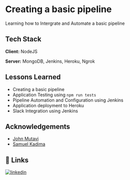 
# Creating a basic pipeline

Learning how to Intergrate and Automate a basic pipeline


## Tech Stack

**Client:** NodeJS

**Server:** MongoDB, Jenkins, Heroku, Ngrok


## Lessons Learned

* Creating a basic pipeline
* Application Testing using `npm run tests`
* Pipeline Automation and Configuration using Jenkins
* Application deployment to Heroku
* Slack Integration using Jenkins

## Acknowledgements

 - [John Mutavi](https://github.com/jonnygovish)
 - [Samuel Kadima](https://github.com/kadimasum)
 
 


## 🔗 Links

[![linkedin](https://img.shields.io/badge/linkedin-0A66C2?style=for-the-badge&logo=linkedin&logoColor=white)](https://www.linkedin.com/in/stephanie-kibet-0610bb1b1/)

